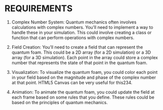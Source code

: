 # REQUIREMENTS

1. Complex Number System: Quantum mechanics often involves calculations with complex numbers. You’ll need to implement a way to handle these in your simulation. This could involve creating a class or function that can perform operations with complex numbers.

2. Field Creation: You’ll need to create a field that can represent the quantum foam. This could be a 2D array (for a 2D simulation) or a 3D array (for a 3D simulation). Each point in the array could store a complex number that represents the state of that point in the quantum foam.

3. Visualization: To visualize the quantum foam, you could color each point in your field based on the magnitude and phase of the complex number at that point. HTML5 Canvas can be very useful for this234.

4. Animation: To animate the quantum foam, you could update the field at each frame based on some rules that you define. These rules could be based on the principles of quantum mechanics.
